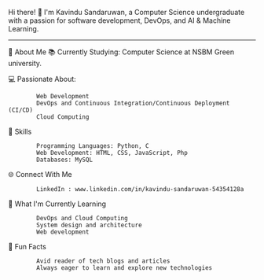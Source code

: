 Hi there! 👋
I'm Kavindu Sandaruwan, a Computer Science undergraduate with a passion for software development, DevOps, and AI & Machine Learning.
_____________________________________________________________________________________________________________________________________

🌟 About Me
   📚 Currently Studying: Computer Science at NSBM Green university.
   
   💻 Passionate About:
            
            Web Development
            DevOps and Continuous Integration/Continuous Deployment (CI/CD)
            Cloud Computing

   🚀 Skills
            
            Programming Languages: Python, C
            Web Development: HTML, CSS, JavaScript, Php
            Databases: MySQL
         
   🌐 Connect With Me
           
            LinkedIn : www.linkedin.com/in/kavindu-sandaruwan-54354128a


   🌱 What I'm Currently Learning
            
            DevOps and Cloud Computing
            System design and architecture
            Web development


   🎉 Fun Facts
            
            Avid reader of tech blogs and articles
            Always eager to learn and explore new technologies
